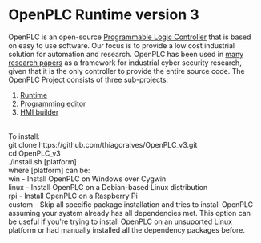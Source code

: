 # OpenPLC Runtime version 3
OpenPLC is an open-source [Programmable Logic Controller](https://en.wikipedia.org/wiki/Programmable_logic_controller) that is based on easy to use software. Our focus is to provide a low cost industrial solution for automation and research. OpenPLC has been used in [many research papers](https://scholar.google.com/scholar?as_ylo=2014&q=openplc&hl=en&as_sdt=0,1) as a framework for industrial cyber security research, given that it is the only controller to provide the entire source code.
The OpenPLC Project consists of three sub-projects:
1. [Runtime](https://github.com/thiagoralves/OpenPLC_v3)
2. [Programming editor](http://www.openplcproject.com/plcopen-editor)
3. [HMI builder](http://www.openplcproject.com/reference-installing-scadabr)
<br/>
To install:
<br/>
git clone https://github.com/thiagoralves/OpenPLC_v3.git
<br/>
cd OpenPLC_v3
<br/>
./install.sh [platform]
<br/>
where [platform] can be:
<br/>
win - Install OpenPLC on Windows over Cygwin
<br/>
linux - Install OpenPLC on a Debian-based Linux distribution
<br/>
rpi - Install OpenPLC on a Raspberry Pi
<br/>
custom - Skip all specific package installation and tries to install OpenPLC assuming your system already has all dependencies met. This option can be useful if you're trying to install OpenPLC on an unsuported Linux platform or had manually installed all the dependency packages before.
